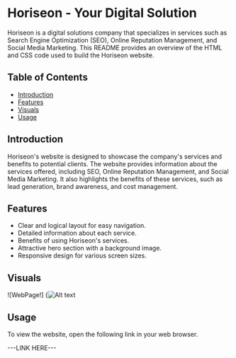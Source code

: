 # Horiseon - Your Digital Solution
Horiseon is a digital solutions company that specializes in services such as Search Engine Optimization (SEO), Online Reputation Management, and Social Media Marketing. This README provides an overview of the HTML and CSS code used to build the Horiseon website.

## Table of Contents
- [Introduction](#introduction)
- [Features](#features)
- [Visuals](#Visuals) 
- [Usage](#Usage)

## Introduction
Horiseon's website is designed to showcase the company's services and benefits to potential clients. The website provides information about the services offered, including SEO, Online Reputation Management, and Social Media Marketing. It also highlights the benefits of these services, such as lead generation, brand awareness, and cost management.

## Features

- Clear and logical layout for easy navigation.
- Detailed information about each service.
- Benefits of using Horiseon's services.
- Attractive hero section with a background image.
- Responsive design for various screen sizes.

## Visuals
![WebPage!] (![Alt text](<127.0.0.1_5500_index.html (2).png>)

## Usage

To view the website, open the following link in your web browser.

---LINK HERE--- 

